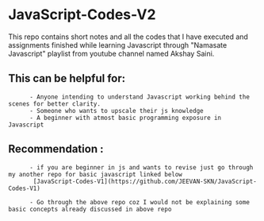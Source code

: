 # JavaScript-Codes-V2

This repo contains short notes and all the codes that I have executed and assignments finished while learning Javascript
through "Namasate Javascript" playlist from youtube channel named Akshay Saini.

## This can be helpful for: 
          - Anyone intending to understand Javascript working behind the scenes for better clarity.
          - Someone who wants to upscale their js knowledge 
          - A beginner with atmost basic programming exposure in Javascript
## Recommendation :
          - if you are beginner in js and wants to revise just go through my another repo for basic javascript linked below
           [JavaScript-Codes-V1](https://github.com/JEEVAN-SKN/JavaScript-Codes-V1)
    
          - Go through the above repo coz I would not be explaining some basic concepts already discussed in above repo
                                    